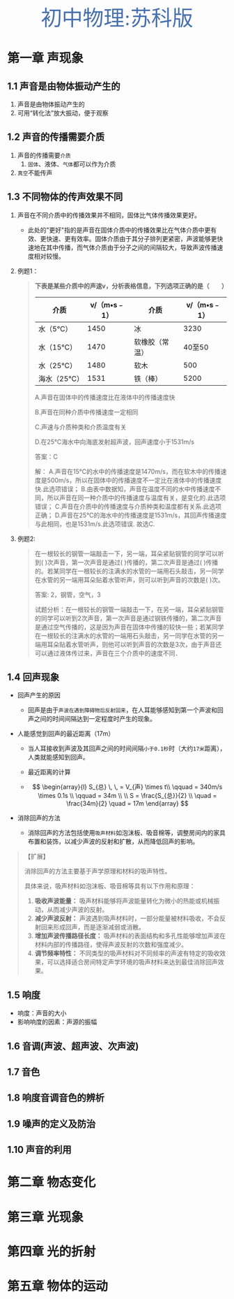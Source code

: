<center style="font-family: 华文新魏"><font size="12px" color="#4870ac">初中物理:苏科版</font></center>

# 第一章 声现象

## 1.1 声音是由物体振动产生的

1. 声音是由物体振动产生的
2. 可用“转化法”放大振动，便于观察

## 1.2 声音的传播需要介质

1. 声音的传播需要`介质`
   1. `固体`、液体、`气体`都可以作为介质
2. `真空`不能传声

## 1.3 不同物体的传声效果不同

1. 声音在不同介质中的传播效果并不相同，固体比气体传播效果更好。

   - 此处的"更好"指的是声音在固体介质中的传播效果比在气体介质中更有效、更快速、更有效率。固体介质由于其分子排列更紧密，声波能够更快速地在其中传播，而气体介质由于分子之间的间隔较大，导致声波传播速度相对较慢。

2. 例题1：

      > **下表是某些介质中的声速v，分析表格信息，下列选项正确的是（　　）**
   >
   > | 介质        | v/（m•s﹣1） | 介质           | v/（m•s﹣1） |
   > | ----------- | ------------ | -------------- | ------------ |
   > | 水（5℃）    | 1450         | 冰             | 3230         |
   > | 水（15℃）   | 1470         | 软橡胶（常温） | 40至50       |
   > | 水（25℃）   | 1480         | 软木           | 500          |
   > | 海水（25℃） | 1531         | 铁（棒）       | 5200         |
   >
   > A.声音在固体中的传播速度比在液体中的传播速度快
   >
   > B.声音在同种介质中传播速度一定相同
   >
   > C.声速与介质种类和介质温度有关
   >
   > D.在25℃海水中向海底发射超声波，回声速度小于1531m/s
   >
   > 答案：C
   >
   > 解：
   > A.声音在15℃的水中的传播速度是1470m/s，而在软木中的传播速度是500m/s，所以在固体中的传播速度不一定比在液体中的传播速度快.此选项错误；
   > B.由表中数据知，声音在温度不同的水中传播速度不同，所以声音在同一种介质中的传播速度与温度有关，是变化的.此选项错误；
   > C.声音在介质中的传播速度与介质种类和温度都有关系.此选项正确；
   > D.声音在25℃的海水中的传播速度是1531m/s，其回声传播速度与此相同，也是1531m/s.此选项错误.
   > 故选C.


3. 例题2:

   > 在一根较长的钢管一端敲击一下，另一端，耳朵紧贴钢管的同学可以听到(   )次声音，第一次声音是通过(   )传播的，第二次声音是通过(   )传播的。若某同学在一根较长的注满水的水管的一端用石头敲击，另一同学在水管的另一端用耳朵贴着水管听声，则可以听到声音的次数是(   )次。
   >
   >
   > 答案: 2，钢管，空气，3
   >
   > 试题分析：在一根较长的钢管一端敲击一下，在另一端，耳朵紧贴钢管的同学可以听到2次声音，第一次声音是通过钢铁传播的，第二次声音是通过空气传播的，这是因为声音在固体中传播的较快一些；若某同学在一根较长的注满水的水管的一端用石头敲击，另一同学在水管的另一端用耳朵贴着水管听声，则他可以听到声音的次数是3次，由于声音还可以通过液体传过来，声音在三个介质中的速度不同．

## 1.4 回声现象

- 回声产生的原因

  - 回声是由于`声波在遇到障碍物后反射回来`，在人耳能够感知到第一个声波和回声之间的时间间隔达到一定程度时产生的现象。

- 人能感觉到回声的最近距离（17m）

  - 当人耳接收到声波及其回声之间的时间间隔`小于0.1秒`时（大约`17米`距离），人类就能感知到回声。

  - 最近距离的计算

  - $$
    \begin{array}{l}
    S_{总} \, \, = V_{声} \times t\\
    \qquad = 340m/s \times 0.1s \\
    \qquad = 34m \\
    \\
    S = \frac{S_{总}}{2} \\
    \quad = \frac{34m}{2}
    \quad = 17m
    \end{array}
    $$

- 消除回声的方法
  - 消除回声的方法包括使用`吸声材料`如泡沫板、吸音棉等，调整房间内的家具布置和装饰，以减少声波的反射和扩散，从而降低回声的影响。

> 【扩展】
>
> 消除回声的方法主要基于声学原理和材料的吸声特性。
>
> 具体来说，吸声材料如泡沫板、吸音棉等具有以下作用和原理：
>
> 1. **吸收声波能量：** 吸声材料能够将声波能量转化为微小的热能或机械振动，从而减少声波的反射。
> 2. **减少声波反射：** 声波遇到吸声材料时，一部分能量被材料吸收，不会反射回来形成回声，而是逐渐减弱或消散。
> 3. **增加声波传播路径长度：** 吸声材料的表面结构和多孔性能够增加声波在材料内部的传播路径，使得声波反射的次数和强度减少。
> 4. **调节频率特性：** 不同类型的吸声材料对不同频率的声波有特定的吸收效果，可以选择适合房间特定声学环境的吸声材料来达到最佳消除回声效果。



## 1.5 响度

- 响度：声音的大小
- 影响响度的因素：声源的振幅

## 1.6 音调(声波、超声波、次声波)



## 1.7 音色



## 1.8 响度音调音色的辨析



## 1.9 噪声的定义及防治



## 1.10 声音的利用

# 第二章 物态变化

# 第三章 光现象

# 第四章 光的折射

# 第五章 物体的运动